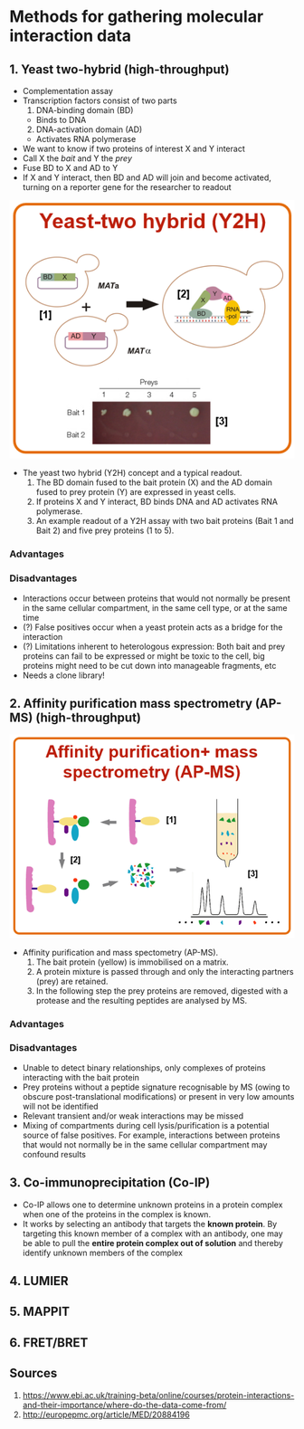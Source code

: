 # Methods for gathering molecular interaction data

## 1. Yeast two-hybrid (high-throughput)
- Complementation assay
- Transcription factors consist of two parts
  1. DNA-binding domain (BD)
    - Binds to DNA
  2. DNA-activation domain (AD)
    - Activates RNA polymerase
- We want to know if two proteins of interest X and Y interact
- Call X the _bait_ and Y the _prey_
- Fuse BD to X and AD to Y
- If X and Y interact, then BD and AD will join and become activated, turning on a reporter gene for the researcher to readout

![](yeast-2-hybrid.png)
- The yeast two hybrid (Y2H) concept and a typical readout.
    1. The BD domain fused to the bait protein (X) and the AD domain fused to prey protein (Y) are expressed in yeast cells. 
    2. If proteins X and Y interact, BD binds DNA and AD activates RNA polymerase.
    3. An example readout of a Y2H assay with two bait proteins (Bait 1 and Bait 2) and five prey proteins (1 to 5).

### Advantages

### Disadvantages
- Interactions occur between proteins that would not normally be present in the
  same cellular compartment, in the same cell type, or at the same time
- (?) False positives occur when a yeast protein acts as a bridge for the
  interaction
- (?) Limitations inherent to heterologous expression: Both bait and prey proteins
  can fail to be expressed or might be toxic to the cell, big proteins might need
  to be cut down into manageable fragments, etc
- Needs a clone library!

## 2. Affinity purification mass spectrometry (AP-MS) (high-throughput)
![](ap-ms.png)
- Affinity purification and mass spectometry (AP-MS).
    1. The bait protein (yellow) is immobilised on a matrix.
    2. A protein mixture is passed through and only the interacting partners (prey) are retained.
    3. In the following step the prey proteins are removed, digested with a protease and the resulting peptides are analysed by MS.

### Advantages

### Disadvantages
- Unable to detect binary relationships, only complexes of proteins interacting
  with the bait protein
- Prey proteins without a peptide signature recognisable by MS (owing to
  obscure post-translational modifications) or present in very low amounts will
  not be identified
- Relevant transient and/or weak interactions may be missed
- Mixing of compartments during cell lysis/purification is a potential source of
  false positives. For example, interactions between proteins that would not
  normally be in the same cellular compartment may confound results

## 3. Co-immunoprecipitation (Co-IP)
- Co-IP allows one to determine unknown proteins in a protein complex when one of the proteins in the complex is known.
- It works by selecting an antibody that targets the **known protein**. By targeting this known member of a complex with an antibody, one may be able to pull the **entire protein complex out of solution** and thereby identify unknown members of the complex

## 4. LUMIER

## 5. MAPPIT

## 6. FRET/BRET

## Sources
1. https://www.ebi.ac.uk/training-beta/online/courses/protein-interactions-and-their-importance/where-do-the-data-come-from/
2. http://europepmc.org/article/MED/20884196
